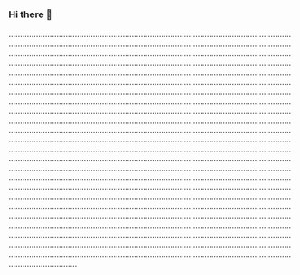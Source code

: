 ### Hi there 👋

..............................................................................................................................................................................................................................................................................................................................................................................................................................................................................................................................................................................................................................................................................................................................................................................................................................................................................................................................................................................................................................................................................................................................................................................................................................................................................................................................................................................................................................................................................................................................................................................................................................................................................................................................................................................................................................................................................................................................................................................................................................................................................................................................................................................................................................................................................................................................................................................................................................................................................................................................................................................................................................................................................................................................................................................................................................................................................................................................................................................................................................................................................................................................